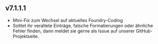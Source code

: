 ## v7.1.1.1
* Mini-Fix zum Wechsel auf aktuelles Foundry-Coding
* Solltet ihr veraltete Einträge, falsche Formatierungen oder ähnliche Fehler finden, dann meldet sie gerne als Issue auf unserer GitHub-Projektseite.